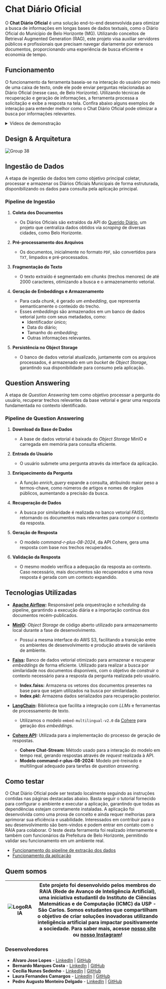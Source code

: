 # Chat Diário Oficial

O **Chat Diário Oficial** é uma solução end-to-end desenvolvida para otimizar a busca de informações em longas bases de dados textuais, como o Diário Oficial do Município de Belo Horizonte (MG). Utilizando conceitos de Retrieval Augmented Generation (RAG), este projeto visa auxiliar servidores públicos e profissionais que precisam navegar diariamente por extensos documentos, proporcionando uma experiência de busca eficiente e economia de tempo.

## Funcionamento
O funcionamento da ferramenta baseia-se na interação do usuário por meio de uma caixa de texto, onde ele pode enviar perguntas relacionadas ao Diário Oficial (nesse caso, de Belo Horizonte). Utilizando técnicas  de recuperação e geração de informações, a ferramenta processa a solicitação e exibe a resposta na tela. Confira abaixo alguns exemplos de interação para entender melhor como o Chat Diário Oficial pode otimizar a busca por informações relevantes.

<details>
  <summary> Vídeos de demonstração</summary>

  https://github.com/user-attachments/assets/a6bc4ca0-0ca3-4ab3-aa65-3dcab2d6dd90

  https://github.com/user-attachments/assets/89cd418a-75c0-484d-a700-3f92c8c93320

  https://github.com/user-attachments/assets/57799905-c77d-4140-a7b0-3f4b813124fa

</details>

## Design & Arquitetura 

![Group 38](https://github.com/user-attachments/assets/0747e95b-ec41-4cb9-86b1-d2e2035bdb1e)

## Ingestão de Dados

A etapa de ingestão de dados tem como objetivo principal coletar, processar e armazenar os Diários Oficiais Municipais de forma estruturada, disponibilizando os dados para consulta pela aplicação principal.

### **Pipeline de Ingestão**

1.  **Coleta dos Documentos**
    
    -   Os Diários Oficiais são extraídos da API do [Querido Diário](https://ok.org.br/projetos/querido-diario/), um projeto que centraliza dados obtidos via _scraping_ de diversas cidades, como Belo Horizonte.
2.  **Pré-processamento dos Arquivos**
    
    -   Os documentos, inicialmente no formato `PDF`, são convertidos para `TXT`, limpados e pré-processados.
3.  **Fragmentação do Texto**
    
    -   O texto extraído é segmentado em _chunks_ (trechos menores) de até 2000 caracteres, otimizando a busca e o armazenamento vetorial.
4.  **Geração de Embeddings e Armazenamento**
    
    -   Para cada _chunk_, é gerado um _embedding_, que representa semanticamente o conteúdo do trecho.
    -   Esses _embeddings_ são armazenados em um banco de dados vetorial junto com seus metadados, como:
        -   Identificador único;
        -   Data do diário;
        -   Tamanho do _embedding_;
        -   Outras informações relevantes.
5.  **Persistência no Object Storage**
    
    -   O banco de dados vetorial atualizado, juntamente com os arquivos processados, é armazenado em um _bucket_ de _Object Storage_, garantindo sua disponibilidade para consumo pela aplicação.

## Question Answering

A etapa de *Question Answering* tem como objetivo processar a pergunta do usuário, recuperar trechos relevantes da base vetorial e gerar uma resposta fundamentada no contexto identificado.

### **Pipeline de Question Answering**

1. **Download da Base de Dados**
    - A base de dados vetorial é baixada do *Object Storage* MinIO e carregada em memória para consulta eficiente.
    
2. **Entrada do Usuário**
    - O usuário submete uma pergunta através da interface da aplicação.
    
3. **Enriquecimento da Pergunta**
    - A função *enrich_query* expande a consulta, atribuindo maior peso a termos-chave, como números de artigos e nomes de órgãos públicos, aumentando a precisão da busca.
    
4. **Recuperação de Dados**
    - A busca por similaridade é realizada no banco vetorial *FAISS*, retornando os documentos mais relevantes para compor o contexto da resposta.
    
5. **Geração de Resposta**
    - O modelo *command-r-plus-08-2024*, da API Cohere, gera uma resposta com base nos trechos recuperados.
    
6. **Validação da Resposta**
    - O mesmo modelo verifica a adequação da resposta ao contexto. Caso necessário, mais documentos são recuperados e uma nova resposta é gerada com um contexto expandido.

## **Tecnologias Utilizadas**

-   **[Apache Airflow](https://airflow.apache.org/):**  Responsável pela orquestração e _scheduling_ da pipeline, garantindo a execução diária e a importação contínua dos documentos recém-publicados.

-   **[MinIO](https://min.io/):** _Object Storage_ de código aberto utilizado para armazenamento local durante a fase de desenvolvimento.
    
    -   Possui a mesma interface do AWS S3, facilitando a transição entre os ambientes de desenvolvimento e produção através de variáveis de ambiente.

-   **[Faiss](https://ai.meta.com/tools/faiss/):**  Banco de dados vetorial otimizado para armazenar e recuperar _embeddings_ de forma eficiente. Utilizado para realizar a busca por similaridade nos documentos disponíveis, com o objetivo de construir o contexto necessário para a resposta da pergunta realizada pelo usuário.
    - **Index.faiss:** Armazena os vetores dos documentos presentes na base para que sejam utilizados na busca por similaridade.
    - **Index.pkl:** Armazena dados serializados para recuperação posterior.

-   **[LangChain](https://www.langchain.com/):**  Biblioteca que facilita a integração com _LLMs_ e ferramentas de processamento de texto.
    -   Utilizamos o modelo `embed-multilingual-v2.0` da [Cohere](https://cohere.com/) para geração dos _embeddings_.

-   **[Cohere API](https://cohere.ai/docs):** Utilizada para a implementação do processo de geração de respostas.
    - **Cohere Chat-Stream:** Método usado para a interação do modelo em tempo real, gerando respostas através de *request* realizada à API.
    - **Modelo command-r-plus-08-2024:** Modelo pré-treinado e multilingual adequado para tarefas de *question answering*.


## Como testar
O Chat Diário Oficial pode ser testado localmente seguindo as instruções contidas nas páginas destacadas abaixo. Basta seguir o tutorial fornecido para configurar o ambiente e executar a aplicação, garantindo que todas as dependências estejam corretamente instaladas. A aplicação foi desenvolvida como uma prova de conceito e ainda requer melhorias para aprimorar sua eficiência e usabilidade. Interessados em contribuir para o seu desenvolvimento são bem-vindos e podem entrar em contato com o RAIA para colaborar. O teste desta ferramenta foi realizado internamente e também com funcionários da Prefeitura de Belo Horizonte, permitindo validar seu funcionamento em um ambiente real.
- [Funcionamento do pipeline de extração dos dados](https://github.com/gruporaia/Chat-Diario-Oficial/tree/main/ingestion/airflow_project)
- [Funcionamento da aplicação](https://github.com/gruporaia/Chat-Diario-Oficial/tree/main/app)

## Quem somos
| ![LogoRAIA](https://github.com/user-attachments/assets/ce3f8386-a900-43ff-af84-adce9c17abd2) |  Este projeto foi desenvolvido pelos membros do **RAIA (Rede de Avanço de Inteligência Artificial)**, uma iniciativa estudantil do Instituto de Ciências Matemáticas e de Computação (ICMC) da USP - São Carlos. Somos estudantes que compartilham o objetivo de criar soluções inovadoras utilizando inteligência artificial para impactar positivamente a sociedade. Para saber mais, acesse [nosso site](https://gruporaia.vercel.app/) ou [nosso Instagram](instagram.com/grupo.raia)! |
|------------------|-------------------------------------------|
 
### **Desenvolvedores**
- **Alvaro Jose Lopes** - [LinkedIn](https://www.linkedin.com/in/alvaro-jose-lopes/) | [GitHub](https://github.com/AlvaroJoseLopes)
- **Bernardo Marques Costa** - [LinkedIn](https://www.linkedin.com/in/bernardo-marques-costa/) | [GitHub](https://github.com/bmarquescost)
- **Cecília Nunes Sedenho** - [LinkedIn](https://www.linkedin.com/in/cec%C3%ADlia-nunes-sedenho-305059255/) | [GitHub](https://github.com/HeNunes)
- **Laura Fernandes Camargos** - [LinkedIn](https://www.linkedin.com/in/laura-fernandes-camargos-a26b89246/) | [GitHub](https://github.com/laurafcamargos)
- **Pedro Augusto Monteiro Delgado** - [LinkedIn](https://www.linkedin.com/in/pedroamdelgado) | [GitHub](https://github.com/DelgadoPedro)


